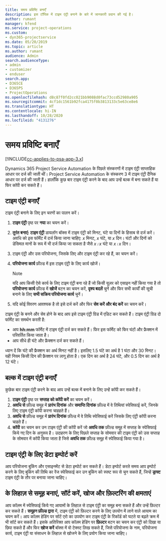 ```yaml
---
title: समय प्रविष्टि बनाएँ
description: इस टॉपिक में टाइम एंट्री बनाने के बारे में जानकारी प्रदान की गई है।
author: rumant
manager: kfend
ms.service: project-operations
ms.custom:
- dyn365-projectservice
ms.date: 05/20/2019
ms.topic: article
ms.author: rumant
audience: Admin
search.audienceType:
- admin
- customizer
- enduser
search.app:
- D365CE
- D365PS
- ProjectOperations
ms.openlocfilehash: d8c87f0fd2cc021bb9088d0fac73ccd52980a905
ms.sourcegitcommit: 4cf1dc1561b92fca4175f0b3813133c5e63ce8e6
ms.translationtype: HT
ms.contentlocale: hi-IN
ms.lasthandoff: 10/28/2020
ms.locfileid: "4131276"
---
```

# <a name="create-time-entries"></a>समय प्रविष्टि बनाएँ

[!INCLUDE[cc-applies-to-psa-app-3.x](../includes/cc-applies-to-psa-app-3x.md)]

Dynamics 365 Project Service Automation के पिछले संस्करणों में टाइम एंट्री साप्ताहिक आधार पर दर्ज की जाती थीं। Project Service Automation के संस्करण 3 में टाइम एंट्री दैनिक आधार पर दर्ज की जाती हैं। हालाँकि कुछ बार टाइम एंट्री करने के बाद आप उन्हें बल्क में बना सकते हैं या फिर कॉपी कर सकते हैं।

## <a name="create-a-time-entry"></a>टाइम एंट्री बनाएँ

टाइम एंट्री बनाने के लिए इन चरणों का पालन करें।

1. **टाइम एंट्री** पृष्ठ पर **नया** का चयन करें।
2. **तुरंत बनाएं: टाइम एंट्री** डायलॉग बॉक्स में टाइम एंट्री को मिनट, घंटे या दिनों के हिसाब से दर्ज करें। अवधि को इस फॉर्मेट में दर्ज किया जाना चाहिए: *x* मिनट, *x* घंटे, या *x* दिन। घंटों और दिनों को डेसिमल मानों के रूप में भी दर्ज किया जा सकता है जैसे *x।x* घंटे या *x।x* दिन।
3. टाइम एंट्री और उस परियोजना, जिसके लिए और टाइम एंट्री कर रहे हैं, का चयन करें।
4. **परियोजना कार्य** फ़ील्ड में इस टाइम एंट्री के लिए कार्य खोजें।

    > [!NOTE]
    > यदि आप किसी ऐसे कार्य के लिए टाइम एंट्री बना रहे हैं जो किसी यूज़र को एसाइन नहीं किया गया है तो **परियोजना कार्य** फ़ील्ड में **खोजें** बटन का चयन करें, **दृश्य बदलें** चुनें और फिर सभी कार्यों की सूची बनाने के लिए **सभी सक्रिय परियोजना कार्य** चुनें।

5. यदि कोई विवरण आवश्यक है तो इसे दर्ज करें और फिर **सेव करें और बंद करें** का चयन करें।

टाइम एंट्री के बनने और सेव होने के बाद आप इसे टाइम एंट्री ग्रिड में एडिट कर सकते हैं। टाइम एंट्री ग्रिड दो फॉर्मेट का समर्थन करती है:

- आप **hh:mm** फॉर्मेट में टाइम एंट्री दर्ज कर सकते हैं। फिर इस फॉर्मेट को फिर घंटों और फ्रैक्शन में परिवर्तित किया जाता है।
- आप सीधे ही घंटे और फ्रैक्शन दर्ज कर सकते हैं।

ध्यान दें कि घंटे की फ्रैक्शन का अर्थ मिनट नहीं है। इसलिए 1.5 घंटे का अर्थ है 1 घंटा और 30 मिनट। यही नियम किसी दिन की फ्रैक्शन पर लागू होता है। एक दिन का अर्थ है 24 घंटे, और 0.5 दिन का अर्थ है 12 घंटे।

## <a name="bulk-create-time-entries"></a>बल्क में टाइम एंट्री बनाएँ

कुछेक बार टाइम एंट्री करने के बाद आप उन्हें बल्क में बनाने के लिए उन्हें कॉपी कर सकते हैं।

1. **टाइम एंट्री** पृष्ठ पर **सप्ताह को कॉपी करें** का चयन करें।
2. **अवधि से** फ़ील्ड समूह में **प्रारंभ दिनांक** और **समाप्ति दिनांक** फ़ील्ड में वे तिथियां स्पेसिफाई करें, जिनके लिए टाइम एंट्री कॉपी करना चाहहते हैं।
3. **अवधि से** फ़ील्ड समूह में **प्रारंभ दिनांक** फ़ील्ड में वे तिथि स्पेसिफाई करें जिसके लिए एंट्री कॉपी करना चाहते हैं।
4. **कॉपी** का चयन कर उन टाइम एंट्री की कॉपी करें जो **अवधि तक** फ़ील्ड समूह में सप्ताह के स्पेसिफाई किये गए दिन के अनुरूप है। उदाहरण के लिए पिछले सप्ताह के सोमवार की टाइम एंट्री को उस सप्ताह के सोमवार में कॉपी किया जाता है जिसे **अवधि तक** फ़ील्ड समूह में स्पेसिफाई किया गया है।

## <a name="import-data-for-time-entries"></a>टाइम एंट्री के लिए डेटा इम्पोर्ट करें

आप परियोजना बुकिंग और एसाइनमेंट से डेटा इम्पोर्ट कर सकते हैं। डेटा इम्पोर्ट करते समय आप इम्पोर्ट करने के लिए बुकिंग की तिथि का रेंज स्पेसिफाई कर उन बुकिंग को स्पष्ट रूप से चुन सकते हैं, जिन्हें **ड्राफ्ट** टाइम एंट्री के तौर पर बनाया जाना चाहिए।

## <a name="group-by-sort-search-and-filter-capabilities"></a>के लिहाज़ से समूह बनाएं, सॉर्ट करें, खोज और फ़िल्टरिंग की क्षमताएं

आप कॉलम में स्पेसिफाई किये गए आयामों के लिहाज़ से टाइम एंट्री का समूह बना सकते हैं और उन्हें फ़िल्टर कर सकते हैं। **समूहन फ़ील्ड द्वारा** में, टाइम एंट्री को फ़िल्टर करने के लिए उपयोग में लाने वाले आयाम का चयन करें। आप कॉलम हेडिंग पर सॉर्ट एरो का उपयोग कर टाइम एंट्री के रिकॉर्ड को घटते या बढ़ते क्रम में भी सॉर्ट कर सकते हैं। इसके अतिरिक्त आप कॉलम हेडिंग पर **फ़िल्टर** बटन का चयन कर एंट्री को दिखा या छिपा सकते हैं और फिर **खोज करें** बॉक्स में वो टेक्स्ट लिख सकते हैं, जिसे परियोजना के नाम, परियोजना कार्य, टाइम एंट्री या संसाधन के लिहाज़ से खोजने के लिए प्रयोग किया जाना चाहिए।
